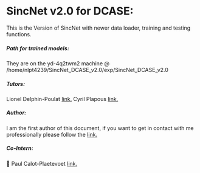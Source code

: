 # SincNet v2.0 for DCASE:

This is the Version of SincNet with newer data loader, training and testing functions.



##### Path for trained models:

They are on the yd-4q2twm2 machine @ /home/nlpt4239/SincNet_DCASE_v2.0/exp/SincNet_DCASE_v2.0




##### Tutors:

Lionel Delphin-Poulat [link.](https://fr.linkedin.com/in/lionel-delphin-6a091a162)
Cyril Plapous [link.](https://fr.linkedin.com/in/cyril-plapous-983b04b1)

#####  Author:

I am the first author of this document, if you want to get in contact with me professionally please follow the [link.](https://fr.linkedin.com/in/jclayoun)

##### Co-Intern:

:1st_place_medal: Paul Calot-Plaetevoet [link.](https://fr.linkedin.com/in/paul-calot-43549814b)